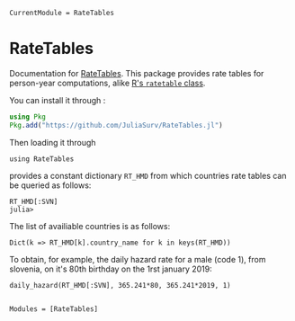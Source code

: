 ```@meta
CurrentModule = RateTables
```

# RateTables

Documentation for [RateTables](https://github.com/JuliaSurv/RateTables.jl). This package provides rate tables for person-year computations, alike [R's `ratetable` class](https://www.rdocumentation.org/packages/survival/versions/3.2-3/topics/ratetable). 

You can install it through : 

```julia
using Pkg
Pkg.add("https://github.com/JuliaSurv/RateTables.jl")
```

Then loading it through 
```@example 1
using RateTables
```

provides a constant dictionary `RT_HMD` from which countries rate tables can be queried as follows:  
```example 1
RT_HMD[:SVN]
julia>
```

The list of availiable countries is as follows: 

```@example 1
Dict(k => RT_HMD[k].country_name for k in keys(RT_HMD))
```

To obtain, for example, the daily hazard rate for a male (code 1), from slovenia, on it's 80th birthday on the 1rst january 2019: 

```@example 1
daily_hazard(RT_HMD[:SVN], 365.241*80, 365.241*2019, 1)
```

```@index
```

```@autodocs
Modules = [RateTables]
```
